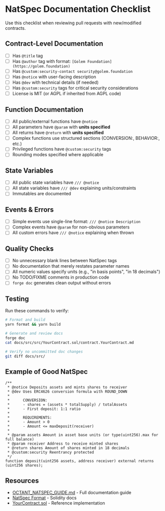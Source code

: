 # NatSpec Documentation Checklist

Use this checklist when reviewing pull requests with new/modified contracts.

## Contract-Level Documentation

- [ ] Has `@title` tag
- [ ] Has `@author` tag with format: `[Golem Foundation](https://golem.foundation)`
- [ ] Has `@custom:security-contact security@golem.foundation`
- [ ] Has `@notice` with user-facing description
- [ ] Has `@dev` with technical details (if needed)
- [ ] Has `@custom:security` tags for critical security considerations
- [ ] License is MIT (or AGPL if inherited from AGPL code)

## Function Documentation

- [ ] All public/external functions have `@notice`
- [ ] All parameters have `@param` with **units specified**
- [ ] All returns have `@return` with **units specified**
- [ ] Complex functions use structured sections (CONVERSION:, BEHAVIOR:, etc.)
- [ ] Privileged functions have `@custom:security` tags
- [ ] Rounding modes specified where applicable

## State Variables

- [ ] All public state variables have `/// @notice`
- [ ] All state variables have `/// @dev` explaining units/constraints
- [ ] Immutables are documented

## Events & Errors

- [ ] Simple events use single-line format: `/// @notice Description`
- [ ] Complex events have `@param` for non-obvious parameters
- [ ] All custom errors have `/// @notice` explaining when thrown

## Quality Checks

- [ ] No unnecessary blank lines between NatSpec tags
- [ ] No documentation that merely restates parameter names
- [ ] All numeric values specify units (e.g., "in basis points", "in 18 decimals")
- [ ] No TODO/FIXME comments in production code
- [ ] `forge doc` generates clean output without errors

## Testing

Run these commands to verify:

```bash
# Format and build
yarn format && yarn build

# Generate and review docs
forge doc
cat docs/src/src/YourContract.sol/contract.YourContract.md

# Verify no uncommitted doc changes
git diff docs/src/
```

## Example of Good NatSpec

```solidity
/**
 * @notice Deposits assets and mints shares to receiver
 * @dev Uses ERC4626 conversion formula with ROUND_DOWN
 *
 *      CONVERSION:
 *      - shares = (assets * totalSupply) / totalAssets
 *      - First deposit: 1:1 ratio
 *
 *      REQUIREMENTS:
 *      - Amount > 0
 *      - Amount <= maxDeposit(receiver)
 *
 * @param assets Amount in asset base units (or type(uint256).max for full balance)
 * @param receiver Address to receive minted shares
 * @return shares Amount of shares minted in 18 decimals
 * @custom:security Reentrancy protected
 */
function deposit(uint256 assets, address receiver) external returns (uint256 shares);
```

## Resources

- [OCTANT_NATSPEC_GUIDE.md](../OCTANT_NATSPEC_GUIDE.md) - Full documentation guide
- [NatSpec Format](https://docs.soliditylang.org/en/latest/natspec-format.html) - Solidity docs
- [YourContract.sol](../src/core/YourContract.sol) - Reference implementation

